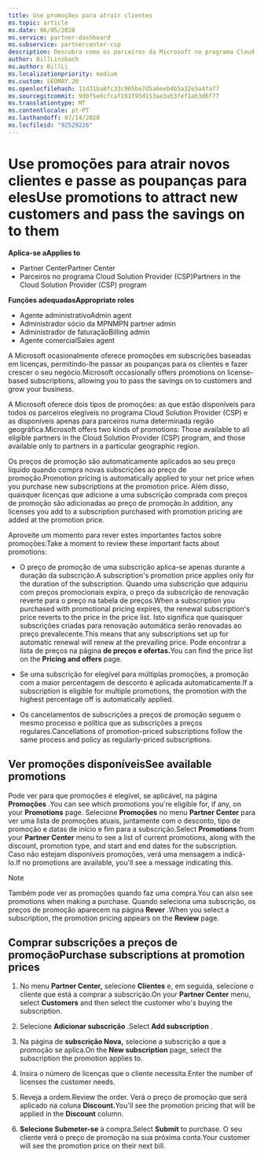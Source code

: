 ```yaml
---
title: Use promoções para atrair clientes
ms.topic: article
ms.date: 06/05/2020
ms.service: partner-dashboard
ms.subservice: partnercenter-csp
description: Descubra como os parceiros da Microsoft no programa Cloud Solution Provider podem comprar subscrições a preços de promoção e passar poupanças para os seus clientes.
author: BillLinzbach
ms.author: BillLi
ms.localizationpriority: medium
ms.custom: SEOMAY.20
ms.openlocfilehash: 11d31ba8fc33c965be7d5a6eeb4b5a32e5a4fa77
ms.sourcegitcommit: 9d0f5e6cfcaf191f95d153ae3a53fef1ab3d6f77
ms.translationtype: MT
ms.contentlocale: pt-PT
ms.lasthandoff: 07/14/2020
ms.locfileid: "92529226"
---
```

# <a name="use-promotions-to-attract-new-customers-and-pass-the-savings-on-to-them"></a><span data-ttu-id="1668f-103">Use promoções para atrair novos clientes e passe as poupanças para eles</span><span class="sxs-lookup"><span data-stu-id="1668f-103">Use promotions to attract new customers and pass the savings on to them</span></span>

<span data-ttu-id="1668f-104">**Aplica-se a**</span><span class="sxs-lookup"><span data-stu-id="1668f-104">**Applies to**</span></span>

- <span data-ttu-id="1668f-105">Partner Center</span><span class="sxs-lookup"><span data-stu-id="1668f-105">Partner Center</span></span>
- <span data-ttu-id="1668f-106">Parceiros no programa Cloud Solution Provider (CSP)</span><span class="sxs-lookup"><span data-stu-id="1668f-106">Partners in the Cloud Solution Provider (CSP) program</span></span>

<span data-ttu-id="1668f-107">**Funções adequadas**</span><span class="sxs-lookup"><span data-stu-id="1668f-107">**Appropriate roles**</span></span>

- <span data-ttu-id="1668f-108">Agente administrativo</span><span class="sxs-lookup"><span data-stu-id="1668f-108">Admin agent</span></span>
- <span data-ttu-id="1668f-109">Administrador sócio da MPN</span><span class="sxs-lookup"><span data-stu-id="1668f-109">MPN partner admin</span></span>
- <span data-ttu-id="1668f-110">Administrador de faturação</span><span class="sxs-lookup"><span data-stu-id="1668f-110">Billing admin</span></span>
- <span data-ttu-id="1668f-111">Agente comercial</span><span class="sxs-lookup"><span data-stu-id="1668f-111">Sales agent</span></span>


<span data-ttu-id="1668f-112">A Microsoft ocasionalmente oferece promoções em subscrições baseadas em licenças, permitindo-lhe passar as poupanças para os clientes e fazer crescer o seu negócio.</span><span class="sxs-lookup"><span data-stu-id="1668f-112">Microsoft occasionally offers promotions on license-based subscriptions, allowing you to pass the savings on to customers and grow your business.</span></span> 

<span data-ttu-id="1668f-113">A Microsoft oferece dois tipos de promoções: as que estão disponíveis para todos os parceiros elegíveis no programa Cloud Solution Provider (CSP) e as disponíveis apenas para parceiros numa determinada região geográfica.</span><span class="sxs-lookup"><span data-stu-id="1668f-113">Microsoft offers two kinds of promotions: Those available to all eligible partners in the Cloud Solution Provider (CSP) program, and those available only to partners in a particular geographic region.</span></span>

<span data-ttu-id="1668f-114">Os preços de promoção são automaticamente aplicados ao seu preço líquido quando compra novas subscrições ao preço de promoção.</span><span class="sxs-lookup"><span data-stu-id="1668f-114">Promotion pricing is automatically applied to your net price when you purchase new subscriptions at the promotion price.</span></span> <span data-ttu-id="1668f-115">Além disso, quaisquer licenças que adicione a uma subscrição comprada com preços de promoção são adicionadas ao preço de promoção.</span><span class="sxs-lookup"><span data-stu-id="1668f-115">In addition, any licenses you add to a subscription purchased with promotion pricing are added at the promotion price.</span></span> 

<span data-ttu-id="1668f-116">Aproveite um momento para rever estes importantes factos sobre promoções:</span><span class="sxs-lookup"><span data-stu-id="1668f-116">Take a moment to review these important facts about promotions:</span></span>

- <span data-ttu-id="1668f-117">O preço de promoção de uma subscrição aplica-se apenas durante a duração da subscrição.</span><span class="sxs-lookup"><span data-stu-id="1668f-117">A subscription's promotion price applies only for the duration of the subscription.</span></span> <span data-ttu-id="1668f-118">Quando uma subscrição que adquiriu com preços promocionais expira, o preço da subscrição de renovação reverte para o preço na tabela de preços.</span><span class="sxs-lookup"><span data-stu-id="1668f-118">When a subscription you purchased with promotional pricing expires, the renewal subscription's price reverts to the price in the price list.</span></span> <span data-ttu-id="1668f-119">Isto significa que quaisquer subscrições criadas para renovação automática serão renovadas ao preço prevalecente.</span><span class="sxs-lookup"><span data-stu-id="1668f-119">This means that any subscriptions set up for automatic renewal will renew at the prevailing price.</span></span> <span data-ttu-id="1668f-120">Pode encontrar a lista de preços na página **de preços e ofertas.**</span><span class="sxs-lookup"><span data-stu-id="1668f-120">You can find the price list on the **Pricing and offers** page.</span></span>

- <span data-ttu-id="1668f-121">Se uma subscrição for elegível para múltiplas promoções, a promoção com a maior percentagem de desconto é aplicada automaticamente.</span><span class="sxs-lookup"><span data-stu-id="1668f-121">If a subscription is eligible for multiple promotions, the promotion with the highest percentage off is automatically applied.</span></span>

- <span data-ttu-id="1668f-122">Os cancelamentos de subscrições a preços de promoção seguem o mesmo processo e política que as subscrições a preços regulares.</span><span class="sxs-lookup"><span data-stu-id="1668f-122">Cancellations of promotion-priced subscriptions follow the same process and policy as regularly-priced subscriptions.</span></span>

## <a name="see-available-promotions"></a><span data-ttu-id="1668f-123">Ver promoções disponíveis</span><span class="sxs-lookup"><span data-stu-id="1668f-123">See available promotions</span></span>

<span data-ttu-id="1668f-124">Pode ver para que promoções é elegível, se aplicável, na página **Promoções** .</span><span class="sxs-lookup"><span data-stu-id="1668f-124">You can see which promotions you're eligible for, if any, on your **Promotions** page.</span></span> <span data-ttu-id="1668f-125">Selecione **Promoções** no menu **Partner Center** para ver uma lista de promoções atuais, juntamente com o desconto, tipo de promoção e datas de início e fim para a subscrição.</span><span class="sxs-lookup"><span data-stu-id="1668f-125">Select **Promotions** from your **Partner Center** menu to see a list of current promotions, along with the discount, promotion type, and start and end dates for the subscription.</span></span> <span data-ttu-id="1668f-126">Caso não estejam disponíveis promoções, verá uma mensagem a indicá-lo.</span><span class="sxs-lookup"><span data-stu-id="1668f-126">If no promotions are available, you'll see a message indicating this.</span></span> 

> [!NOTE]  
> <span data-ttu-id="1668f-127">Também pode ver as promoções quando faz uma compra.</span><span class="sxs-lookup"><span data-stu-id="1668f-127">You can also see promotions when making a purchase.</span></span> <span data-ttu-id="1668f-128">Quando seleciona uma subscrição, os preços de promoção aparecem na página **Rever** .</span><span class="sxs-lookup"><span data-stu-id="1668f-128">When you select a subscription, the promotion pricing appears on the **Review** page.</span></span>

## <a name="purchase-subscriptions-at-promotion-prices"></a><span data-ttu-id="1668f-129">Comprar subscrições a preços de promoção</span><span class="sxs-lookup"><span data-stu-id="1668f-129">Purchase subscriptions at promotion prices</span></span>

1. <span data-ttu-id="1668f-130">No menu **Partner Center,** selecione **Clientes** e, em seguida, selecione o cliente que está a comprar a subscrição.</span><span class="sxs-lookup"><span data-stu-id="1668f-130">On your **Partner Center** menu, select **Customers** and then select the customer who's buying the subscription.</span></span> 

2. <span data-ttu-id="1668f-131">Selecione **Adicionar subscrição** .</span><span class="sxs-lookup"><span data-stu-id="1668f-131">Select **Add subscription** .</span></span>

3. <span data-ttu-id="1668f-132">Na página de **subscrição Nova,** selecione a subscrição a que a promoção se aplica.</span><span class="sxs-lookup"><span data-stu-id="1668f-132">On the **New subscription** page, select the subscription the promotion applies to.</span></span>

4. <span data-ttu-id="1668f-133">Insira o número de licenças que o cliente necessita.</span><span class="sxs-lookup"><span data-stu-id="1668f-133">Enter the number of licenses the customer needs.</span></span> 

5. <span data-ttu-id="1668f-134">Reveja a ordem.</span><span class="sxs-lookup"><span data-stu-id="1668f-134">Review the order.</span></span> <span data-ttu-id="1668f-135">Verá o preço de promoção que será aplicado na coluna **Discount.**</span><span class="sxs-lookup"><span data-stu-id="1668f-135">You'll see the promotion pricing that will be applied in the **Discount** column.</span></span>  

6. <span data-ttu-id="1668f-136">**Selecione Submeter-se** à compra.</span><span class="sxs-lookup"><span data-stu-id="1668f-136">Select **Submit** to purchase.</span></span> <span data-ttu-id="1668f-137">O seu cliente verá o preço de promoção na sua próxima conta.</span><span class="sxs-lookup"><span data-stu-id="1668f-137">Your customer will see the promotion price on their next bill.</span></span>  


